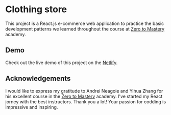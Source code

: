 
# Clothing store

This project is a React.js e-commerce web application to practice the basic development patterns we learned throughout the course at [Zero to Mastery](https://zerotomastery.io/) academy.


## Demo

Check out the live demo of this project on the [Netlify](chttps://curious-kheer-f7b223.netlify.app/).


## Acknowledgements

I would like to express my gratitude to Andrei Neagoie and Yihua Zhang for his excellent course in the [Zero to Mastery](https://zerotomastery.io/) academy. I've started my React jorney with the best instructors. Thank you a lot! Your passion for codding is impressive and inspiring. 

